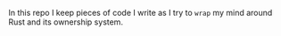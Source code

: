 In this repo I keep pieces of code I write as I try to `wrap` my mind
around Rust and its ownership system.
